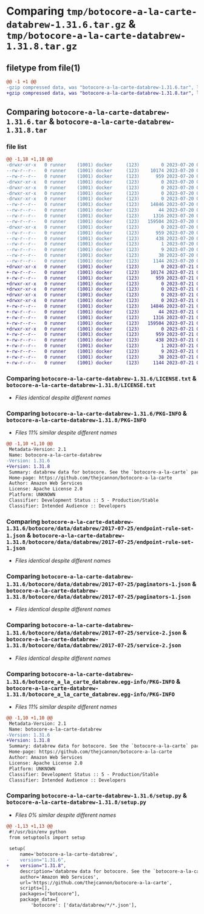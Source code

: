 # Comparing `tmp/botocore-a-la-carte-databrew-1.31.6.tar.gz` & `tmp/botocore-a-la-carte-databrew-1.31.8.tar.gz`

## filetype from file(1)

```diff
@@ -1 +1 @@
-gzip compressed data, was "botocore-a-la-carte-databrew-1.31.6.tar", last modified: Thu Jul 20 01:20:12 2023, max compression
+gzip compressed data, was "botocore-a-la-carte-databrew-1.31.8.tar", last modified: Fri Jul 21 01:21:21 2023, max compression
```

## Comparing `botocore-a-la-carte-databrew-1.31.6.tar` & `botocore-a-la-carte-databrew-1.31.8.tar`

### file list

```diff
@@ -1,18 +1,18 @@
-drwxr-xr-x   0 runner    (1001) docker     (123)        0 2023-07-20 01:20:12.986620 botocore-a-la-carte-databrew-1.31.6/
--rw-r--r--   0 runner    (1001) docker     (123)    10174 2023-07-20 01:20:12.000000 botocore-a-la-carte-databrew-1.31.6/LICENSE.txt
--rw-r--r--   0 runner    (1001) docker     (123)      959 2023-07-20 01:20:12.986620 botocore-a-la-carte-databrew-1.31.6/PKG-INFO
-drwxr-xr-x   0 runner    (1001) docker     (123)        0 2023-07-20 01:20:12.986620 botocore-a-la-carte-databrew-1.31.6/botocore/
-drwxr-xr-x   0 runner    (1001) docker     (123)        0 2023-07-20 01:20:12.986620 botocore-a-la-carte-databrew-1.31.6/botocore/data/
-drwxr-xr-x   0 runner    (1001) docker     (123)        0 2023-07-20 01:20:12.986620 botocore-a-la-carte-databrew-1.31.6/botocore/data/databrew/
-drwxr-xr-x   0 runner    (1001) docker     (123)        0 2023-07-20 01:20:12.986620 botocore-a-la-carte-databrew-1.31.6/botocore/data/databrew/2017-07-25/
--rw-r--r--   0 runner    (1001) docker     (123)    14846 2023-07-20 01:19:55.000000 botocore-a-la-carte-databrew-1.31.6/botocore/data/databrew/2017-07-25/endpoint-rule-set-1.json
--rw-r--r--   0 runner    (1001) docker     (123)       44 2023-07-20 01:19:55.000000 botocore-a-la-carte-databrew-1.31.6/botocore/data/databrew/2017-07-25/examples-1.json
--rw-r--r--   0 runner    (1001) docker     (123)     1316 2023-07-20 01:19:55.000000 botocore-a-la-carte-databrew-1.31.6/botocore/data/databrew/2017-07-25/paginators-1.json
--rw-r--r--   0 runner    (1001) docker     (123)   159504 2023-07-20 01:19:55.000000 botocore-a-la-carte-databrew-1.31.6/botocore/data/databrew/2017-07-25/service-2.json
-drwxr-xr-x   0 runner    (1001) docker     (123)        0 2023-07-20 01:20:12.986620 botocore-a-la-carte-databrew-1.31.6/botocore_a_la_carte_databrew.egg-info/
--rw-r--r--   0 runner    (1001) docker     (123)      959 2023-07-20 01:20:12.000000 botocore-a-la-carte-databrew-1.31.6/botocore_a_la_carte_databrew.egg-info/PKG-INFO
--rw-r--r--   0 runner    (1001) docker     (123)      438 2023-07-20 01:20:12.000000 botocore-a-la-carte-databrew-1.31.6/botocore_a_la_carte_databrew.egg-info/SOURCES.txt
--rw-r--r--   0 runner    (1001) docker     (123)        1 2023-07-20 01:20:12.000000 botocore-a-la-carte-databrew-1.31.6/botocore_a_la_carte_databrew.egg-info/dependency_links.txt
--rw-r--r--   0 runner    (1001) docker     (123)        9 2023-07-20 01:20:12.000000 botocore-a-la-carte-databrew-1.31.6/botocore_a_la_carte_databrew.egg-info/top_level.txt
--rw-r--r--   0 runner    (1001) docker     (123)       38 2023-07-20 01:20:12.986620 botocore-a-la-carte-databrew-1.31.6/setup.cfg
--rw-r--r--   0 runner    (1001) docker     (123)     1144 2023-07-20 01:20:12.000000 botocore-a-la-carte-databrew-1.31.6/setup.py
+drwxr-xr-x   0 runner    (1001) docker     (123)        0 2023-07-21 01:21:21.726934 botocore-a-la-carte-databrew-1.31.8/
+-rw-r--r--   0 runner    (1001) docker     (123)    10174 2023-07-21 01:21:21.000000 botocore-a-la-carte-databrew-1.31.8/LICENSE.txt
+-rw-r--r--   0 runner    (1001) docker     (123)      959 2023-07-21 01:21:21.726934 botocore-a-la-carte-databrew-1.31.8/PKG-INFO
+drwxr-xr-x   0 runner    (1001) docker     (123)        0 2023-07-21 01:21:21.722934 botocore-a-la-carte-databrew-1.31.8/botocore/
+drwxr-xr-x   0 runner    (1001) docker     (123)        0 2023-07-21 01:21:21.722934 botocore-a-la-carte-databrew-1.31.8/botocore/data/
+drwxr-xr-x   0 runner    (1001) docker     (123)        0 2023-07-21 01:21:21.722934 botocore-a-la-carte-databrew-1.31.8/botocore/data/databrew/
+drwxr-xr-x   0 runner    (1001) docker     (123)        0 2023-07-21 01:21:21.726934 botocore-a-la-carte-databrew-1.31.8/botocore/data/databrew/2017-07-25/
+-rw-r--r--   0 runner    (1001) docker     (123)    14846 2023-07-21 01:21:06.000000 botocore-a-la-carte-databrew-1.31.8/botocore/data/databrew/2017-07-25/endpoint-rule-set-1.json
+-rw-r--r--   0 runner    (1001) docker     (123)       44 2023-07-21 01:21:06.000000 botocore-a-la-carte-databrew-1.31.8/botocore/data/databrew/2017-07-25/examples-1.json
+-rw-r--r--   0 runner    (1001) docker     (123)     1316 2023-07-21 01:21:06.000000 botocore-a-la-carte-databrew-1.31.8/botocore/data/databrew/2017-07-25/paginators-1.json
+-rw-r--r--   0 runner    (1001) docker     (123)   159504 2023-07-21 01:21:06.000000 botocore-a-la-carte-databrew-1.31.8/botocore/data/databrew/2017-07-25/service-2.json
+drwxr-xr-x   0 runner    (1001) docker     (123)        0 2023-07-21 01:21:21.726934 botocore-a-la-carte-databrew-1.31.8/botocore_a_la_carte_databrew.egg-info/
+-rw-r--r--   0 runner    (1001) docker     (123)      959 2023-07-21 01:21:21.000000 botocore-a-la-carte-databrew-1.31.8/botocore_a_la_carte_databrew.egg-info/PKG-INFO
+-rw-r--r--   0 runner    (1001) docker     (123)      438 2023-07-21 01:21:21.000000 botocore-a-la-carte-databrew-1.31.8/botocore_a_la_carte_databrew.egg-info/SOURCES.txt
+-rw-r--r--   0 runner    (1001) docker     (123)        1 2023-07-21 01:21:21.000000 botocore-a-la-carte-databrew-1.31.8/botocore_a_la_carte_databrew.egg-info/dependency_links.txt
+-rw-r--r--   0 runner    (1001) docker     (123)        9 2023-07-21 01:21:21.000000 botocore-a-la-carte-databrew-1.31.8/botocore_a_la_carte_databrew.egg-info/top_level.txt
+-rw-r--r--   0 runner    (1001) docker     (123)       38 2023-07-21 01:21:21.726934 botocore-a-la-carte-databrew-1.31.8/setup.cfg
+-rw-r--r--   0 runner    (1001) docker     (123)     1144 2023-07-21 01:21:21.000000 botocore-a-la-carte-databrew-1.31.8/setup.py
```

### Comparing `botocore-a-la-carte-databrew-1.31.6/LICENSE.txt` & `botocore-a-la-carte-databrew-1.31.8/LICENSE.txt`

 * *Files identical despite different names*

### Comparing `botocore-a-la-carte-databrew-1.31.6/PKG-INFO` & `botocore-a-la-carte-databrew-1.31.8/PKG-INFO`

 * *Files 11% similar despite different names*

```diff
@@ -1,10 +1,10 @@
 Metadata-Version: 2.1
 Name: botocore-a-la-carte-databrew
-Version: 1.31.6
+Version: 1.31.8
 Summary: databrew data for botocore. See the `botocore-a-la-carte` package for more info.
 Home-page: https://github.com/thejcannon/botocore-a-la-carte
 Author: Amazon Web Services
 License: Apache License 2.0
 Platform: UNKNOWN
 Classifier: Development Status :: 5 - Production/Stable
 Classifier: Intended Audience :: Developers
```

### Comparing `botocore-a-la-carte-databrew-1.31.6/botocore/data/databrew/2017-07-25/endpoint-rule-set-1.json` & `botocore-a-la-carte-databrew-1.31.8/botocore/data/databrew/2017-07-25/endpoint-rule-set-1.json`

 * *Files identical despite different names*

### Comparing `botocore-a-la-carte-databrew-1.31.6/botocore/data/databrew/2017-07-25/paginators-1.json` & `botocore-a-la-carte-databrew-1.31.8/botocore/data/databrew/2017-07-25/paginators-1.json`

 * *Files identical despite different names*

### Comparing `botocore-a-la-carte-databrew-1.31.6/botocore/data/databrew/2017-07-25/service-2.json` & `botocore-a-la-carte-databrew-1.31.8/botocore/data/databrew/2017-07-25/service-2.json`

 * *Files identical despite different names*

### Comparing `botocore-a-la-carte-databrew-1.31.6/botocore_a_la_carte_databrew.egg-info/PKG-INFO` & `botocore-a-la-carte-databrew-1.31.8/botocore_a_la_carte_databrew.egg-info/PKG-INFO`

 * *Files 11% similar despite different names*

```diff
@@ -1,10 +1,10 @@
 Metadata-Version: 2.1
 Name: botocore-a-la-carte-databrew
-Version: 1.31.6
+Version: 1.31.8
 Summary: databrew data for botocore. See the `botocore-a-la-carte` package for more info.
 Home-page: https://github.com/thejcannon/botocore-a-la-carte
 Author: Amazon Web Services
 License: Apache License 2.0
 Platform: UNKNOWN
 Classifier: Development Status :: 5 - Production/Stable
 Classifier: Intended Audience :: Developers
```

### Comparing `botocore-a-la-carte-databrew-1.31.6/setup.py` & `botocore-a-la-carte-databrew-1.31.8/setup.py`

 * *Files 0% similar despite different names*

```diff
@@ -1,13 +1,13 @@
 #!/usr/bin/env python
 from setuptools import setup
 
 setup(
     name='botocore-a-la-carte-databrew',
-    version="1.31.6",
+    version="1.31.8",
     description='databrew data for botocore. See the `botocore-a-la-carte` package for more info.',
     author='Amazon Web Services',
     url='https://github.com/thejcannon/botocore-a-la-carte',
     scripts=[],
     packages=["botocore"],
     package_data={
         'botocore': ['data/databrew/*/*.json'],
```

